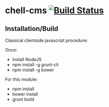 chell-cms [![Build Status](https://travis-ci.org/mimacom/chell-cms.svg?branch=master)](https://travis-ci.org/mimacom/chell-cms)
=========
Installation/Build
------------------
Classical clientside javascript procedure:
 
Once:
- Install NodeJS
- npm install -g grunt-cli
- npm install -g bower
 
For this module:
- npm install
- bower install
- grunt build
